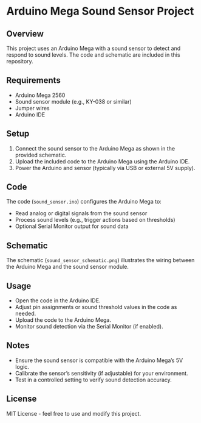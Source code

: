 # Arduino Mega Sound Sensor Project

## Overview
This project uses an Arduino Mega with a sound sensor to detect and respond to sound levels. The code and schematic are included in this repository.

## Requirements
- Arduino Mega 2560
- Sound sensor module (e.g., KY-038 or similar)
- Jumper wires
- Arduino IDE

## Setup
1. Connect the sound sensor to the Arduino Mega as shown in the provided schematic.
2. Upload the included code to the Arduino Mega using the Arduino IDE.
3. Power the Arduino and sensor (typically via USB or external 5V supply).

## Code
The code (`sound_sensor.ino`) configures the Arduino Mega to:
- Read analog or digital signals from the sound sensor
- Process sound levels (e.g., trigger actions based on thresholds)
- Optional Serial Monitor output for sound data

## Schematic
The schematic (`sound_sensor_schematic.png`) illustrates the wiring between the Arduino Mega and the sound sensor module.

## Usage
- Open the code in the Arduino IDE.
- Adjust pin assignments or sound threshold values in the code as needed.
- Upload the code to the Arduino Mega.
- Monitor sound detection via the Serial Monitor (if enabled).

## Notes
- Ensure the sound sensor is compatible with the Arduino Mega’s 5V logic.
- Calibrate the sensor’s sensitivity (if adjustable) for your environment.
- Test in a controlled setting to verify sound detection accuracy.

## License
MIT License - feel free to use and modify this project.